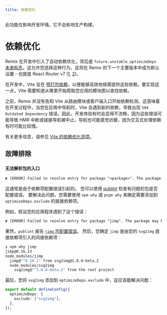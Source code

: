 ```yaml
---
title: 依赖优化
---
```


<docs-info>此功能仅影响开发环境。它不会影响生产构建。</docs-info>

# 依赖优化

Remix 在开发中引入了自动依赖优化，背后是 `future.unstable_optimizeDeps` [未来标志][future-flags]。这允许您选择这种行为，这将在 Remix 的下一个主要版本中成为默认设置 - 也就是 React Router v7 ([1][rr-v7], [2][rr-v7-2])。

在开发中，Vite 旨在 [预打包依赖][prebundle-dependencies]，以便能够高效地按需提供这些依赖。要实现这一点，Vite 需要知道从哪里开始爬取您应用的模块图以查找依赖。

之前，Remix 并没有告知 Vite 从路由模块或客户端入口开始依赖检测。这意味着在开发过程中，当您在应用中导航时，Vite 会遇到新的依赖，导致出现 `504 Outdated Dependency` 错误。因此，开发体验有时会显得不流畅，因为这些错误可能导致 HMR 中断或链接导航被中止。导航也可能感觉迟缓，因为交互式处理依赖有时可能比较慢。

有关更多信息，请参见 [Vite 的依赖优化选项][vite-s-dep-optimization-options]。

## 故障排除

### `无法解析包的入口`

```txt
✘ [ERROR] Failed to resolve entry for package "<package>". The package may have incorrect main/module/exports specified in its package.json. [plugin vite:dep-pre-bundle]
```

这通常是由于依赖项配置错误引起的。
您可以使用 [publint][publint] 检查有问题的包是否配置错误。
要解决此问题，您需要使用 `npm why` 或 `pnpm why` 来确定需要添加到 `optimizeDeps.exclude` 的直接依赖项。

例如，假设您的应用程序遇到了这个错误：

```txt
✘ [ERROR] Failed to resolve entry for package "jimp". The package may have incorrect main/module/exports specified in its package.json. [plugin vite:dep-pre-bundle]
```

果然，`publint` 报告 [`jimp` 包配置错误][jimp-package-is-misconfigured]。
然后，您确定 `jimp` 是由您的 `svg2img` 直接依赖项引入的间接依赖项：

```sh
❯ npm why jimp
jimp@0.16.13
node_modules/jimp
  jimp@"^0.16.1" from svg2img@1.0.0-beta.2
  node_modules/svg2img
    svg2img@"^1.0.0-beta.2" from the root project
```

最后，您将 `svg2img` 添加到 `optimizeDeps.exclude` 中，这应该能解决问题：

```ts filename=vite.config.ts
export default defineConfig({
  optimizeDeps: {
    exclude: ["svg2img"],
  },
});
```

[future-flags]: ../guides/api-development-strategy
[rr-v7]: https://remix.run/blog/merging-remix-and-react-router
[rr-v7-2]: https://remix.run/blog/incremental-path-to-react-19
[prebundle-dependencies]: https://vitejs.dev/guide/dep-pre-bundling.html
[vite-s-dep-optimization-options]: https://vitejs.dev/config/dep-optimization-options#dep-optimization-options
[publint]: https://publint.dev
[jimp-package-is-misconfigured]: https://publint.dev/jimp@0.22.12